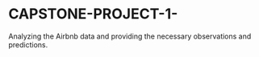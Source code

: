 # CAPSTONE-PROJECT-1-
Analyzing the Airbnb data and providing the necessary observations and predictions. 
